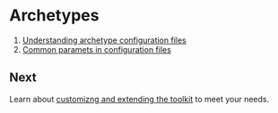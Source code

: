 # Archetypes

1. [Understanding archetype configuration files](configuration-files.adoc)
1. [Common paramets in configuration files](common-parameters.adoc)

## Next

Learn about [customizng and extending the toolkit](extend/readme.md) to meet your needs.